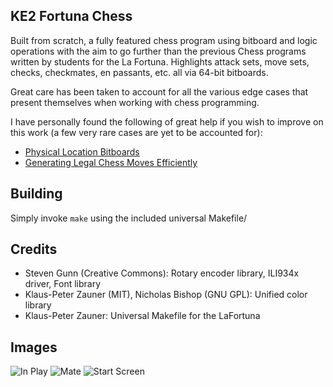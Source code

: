 ## KE2 Fortuna Chess
Built from scratch, a fully featured chess program using bitboard and logic operations with the aim to go further than the previous Chess programs written by students for the La Fortuna. Highlights attack sets, move sets, checks, checkmates, en passants, etc. all via 64-bit bitboards.

Great care has been taken to account for all the various edge cases that present themselves when working with chess programming.

I have personally found the following of great help if you wish to improve on this work (a few very rare cases are yet to be accounted for):

- [Physical Location Bitboards](http://pages.cs.wisc.edu/~psilord/blog/data/chess-pages/physical.html)
- [Generating Legal Chess Moves Efficiently](https://peterellisjones.com/posts/generating-legal-chess-moves-efficiently/)

## Building
Simply invoke `make` using the included universal Makefile/

## Credits
- Steven Gunn (Creative Commons): Rotary encoder library, ILI934x driver, Font library
- Klaus-Peter Zauner (MIT), Nicholas Bishop (GNU GPL): Unified color library
- Klaus-Peter Zauner: Universal Makefile for the LaFortuna

## Images
![In Play](https://imgur.com/VdqdIKQ.jpg)
![Mate](https://imgur.com/zk3Q7so.jpg)
![Start Screen](https://imgur.com/0eyU6p8.jpg)
